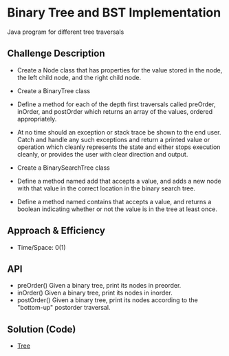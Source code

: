 # Binary Tree and BST Implementation
Java program for different tree traversals 

## Challenge Description
* Create a Node class that has properties for the value stored in the node, the left child node, and the right child node.
* Create a BinaryTree class
* Define a method for each of the depth first traversals called preOrder, inOrder, and postOrder which returns an array of the values, ordered appropriately.
* At no time should an exception or stack trace be shown to the end user. Catch and handle any such exceptions and return a printed value or operation which cleanly represents the state and either stops execution cleanly, or provides the user with clear direction and output.

* Create a BinarySearchTree class
* Define a method named add that accepts a value, and adds a new node with that value in the correct location in the binary search tree.
* Define a method named contains that accepts a value, and returns a boolean indicating whether or not the value is in the tree at least once.

## Approach & Efficiency
* Time/Space:
0(1)

## API
* preOrder() Given a binary tree, print its nodes in preorder.
* inOrder() Given a binary tree, print its nodes in inorder.
* postOrder() Given a binary tree, print its nodes according to the "bottom-up" postorder traversal.

## Solution (Code)
<!-- Link to code -->
* [Tree](https://github.com/idothestamping/data-structures-and-algorithms/blob/master/Data-Structures/src/main/java/tree/Tree.java)

